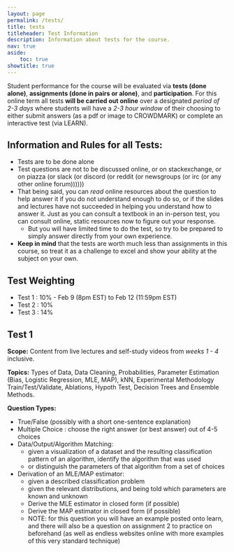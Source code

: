 ```yaml
---
layout: page
permalink: /tests/
title: tests
titleheader: Test Information
description: Information about tests for the course.
nav: true
aside: 
    toc: true
showtitle: true
---
```


Student performance for the course will be evaluated via **tests (done alone)**, **assignments (done in pairs or alone)**, and **participation**. For this online term all tests **will be carried out online** over a designated *period of 2-3 days* where students will have a *2-3 hour window* of their choosing to either submit answers (as a pdf or image to CROWDMARK) or complete an interactive test (via LEARN).

## Information and Rules for all Tests:
- Tests are to be done alone
- Test questions are not to be discussed online, or on stackexchange, or on piazza (or slack (or discord (or reddit (or newsgroups (or irc (or any other online forum))))))
- That being said, you can *read* online resources about the question to help answer it if you do not understand enough to do so, or if the slides and lectures have not succeeded in helping you understand how to answer it. Just as you can consult a textbook in an in-person test, you can consult online, static resources now to figure out your response. 
  - But you will have limited time to do the test, so try to be prepared to simply answer directly from your own experience.
- **Keep in mind** that the tests are worth much less than assignments in this course, so treat it as a challenge to excel and show your ability at the subject on your own.

## Test Weighting
- Test 1 : 10% - Feb 9 (8pm EST) to Feb 12 (11:59pm EST)
- Test 2 : 10%
- Test 3 : 14%

## Test 1

**Scope:** Content from live lectures and self-study videos from *weeks 1 - 4* inclusive.

**Topics:** Types of Data, Data Cleaning, Probabilities, Parameter Estimation (Bias, Logistic Regression, MLE, MAP), kNN, Experimental Methodology Train/Test/Validate,  Ablations, Hypoth Test, Decision Trees and Ensemble Methods.

**Question Types:**

- True/False (possibly with a short one-sentence explanation)
- Multiple Choice : choose the right answer (or best answer) out of 4-5 choices
- Data/Output/Algorithm Matching:
  - given a visualization of a dataset and the resulting classification pattern of an algorithm, identify the algorithm that was used
  - or distinguish the parameters of that algorithm from a set of choices
- Derivation of an MLE/MAP estimator:
  - given a described classification problem
  - given the relevant distributions, and being told which parameters are known and unknown
  - Derive the MLE estimator in closed form (if possible)
  - Derive the MAP estimator in closed form (if possible)
  - NOTE: for this question you will have an example posted onto learn, and there will also be a question on assignment 2 to practice on beforehand (as well as endless websites online with more examples of this very standard technique)
